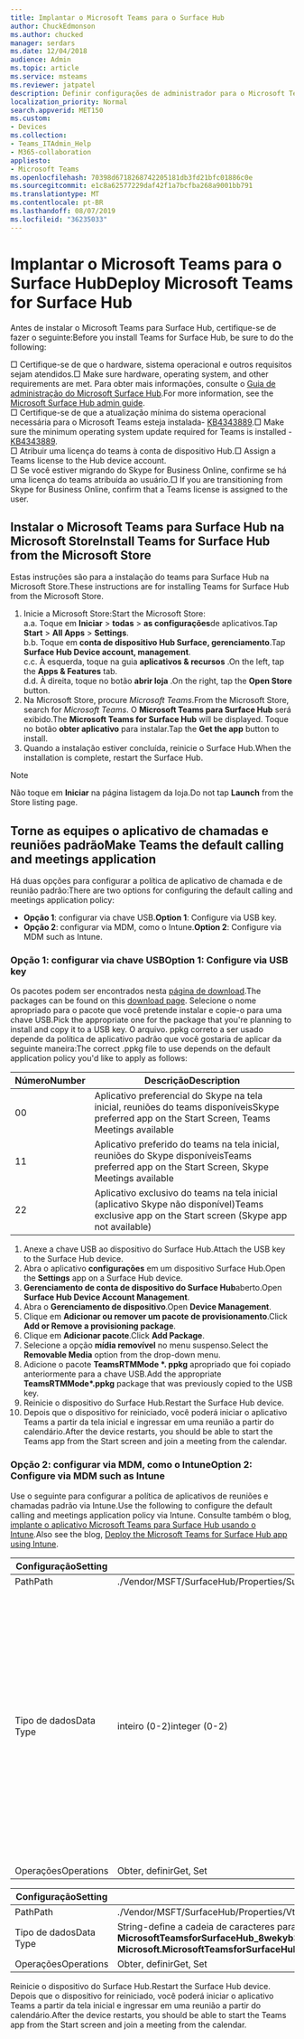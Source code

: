 ```yaml
---
title: Implantar o Microsoft Teams para o Surface Hub
author: ChuckEdmonson
ms.author: chucked
manager: serdars
ms.date: 12/04/2018
audience: Admin
ms.topic: article
ms.service: msteams
ms.reviewer: jatpatel
description: Definir configurações de administrador para o Microsoft Teams para Surface Hub.
localization_priority: Normal
search.appverid: MET150
ms.custom:
- Devices
ms.collection:
- Teams_ITAdmin_Help
- M365-collaboration
appliesto:
- Microsoft Teams
ms.openlocfilehash: 70398d6718268742205181db3fd21bfc01886c0e
ms.sourcegitcommit: e1c8a62577229daf42f1a7bcfba268a9001bb791
ms.translationtype: MT
ms.contentlocale: pt-BR
ms.lasthandoff: 08/07/2019
ms.locfileid: "36235033"
---
```

<a name="deploy-microsoft-teams-for-surface-hub"></a><span data-ttu-id="f0e32-103">Implantar o Microsoft Teams para o Surface Hub</span><span class="sxs-lookup"><span data-stu-id="f0e32-103">Deploy Microsoft Teams for Surface Hub</span></span>
======================================

<span data-ttu-id="f0e32-104">Antes de instalar o Microsoft Teams para Surface Hub, certifique-se de fazer o seguinte:</span><span class="sxs-lookup"><span data-stu-id="f0e32-104">Before you install Teams for Surface Hub, be sure to do the following:</span></span>

 <span data-ttu-id="f0e32-105">□ Certifique-se de que o hardware, sistema operacional e outros requisitos sejam atendidos.</span><span class="sxs-lookup"><span data-stu-id="f0e32-105">□ Make sure hardware, operating system, and other requirements are met.</span></span> <span data-ttu-id="f0e32-106">Para obter mais informações, consulte o [Guia de administração do Microsoft Surface Hub](https://docs.microsoft.com/surface-hub/).</span><span class="sxs-lookup"><span data-stu-id="f0e32-106">For more information, see the [Microsoft Surface Hub admin guide](https://docs.microsoft.com/surface-hub/).</span></span><br>
 <span data-ttu-id="f0e32-107">□ Certifique-se de que a atualização mínima do sistema operacional necessária para o Microsoft Teams esteja instalada- [KB4343889](https://support.microsoft.com/help/4343889).</span><span class="sxs-lookup"><span data-stu-id="f0e32-107">□ Make sure the minimum operating system update required for Teams is installed - [KB4343889](https://support.microsoft.com/help/4343889).</span></span><br>
 <span data-ttu-id="f0e32-108">□ Atribuir uma licença do teams à conta de dispositivo Hub.</span><span class="sxs-lookup"><span data-stu-id="f0e32-108">□ Assign a Teams license to the Hub device account.</span></span><br>
 <span data-ttu-id="f0e32-109">□ Se você estiver migrando do Skype for Business Online, confirme se há uma licença do teams atribuída ao usuário.</span><span class="sxs-lookup"><span data-stu-id="f0e32-109">□ If you are transitioning from Skype for Business Online, confirm that a Teams license is assigned to the user.</span></span>

## <a name="install-teams-for-surface-hub-from-the-microsoft-store"></a><span data-ttu-id="f0e32-110">Instalar o Microsoft Teams para Surface Hub na Microsoft Store</span><span class="sxs-lookup"><span data-stu-id="f0e32-110">Install Teams for Surface Hub from the Microsoft Store</span></span> 

<span data-ttu-id="f0e32-111">Estas instruções são para a instalação do teams para Surface Hub na Microsoft Store.</span><span class="sxs-lookup"><span data-stu-id="f0e32-111">These instructions are for installing Teams for Surface Hub from the Microsoft Store.</span></span> 
 
1. <span data-ttu-id="f0e32-112">Inicie a Microsoft Store:</span><span class="sxs-lookup"><span data-stu-id="f0e32-112">Start the Microsoft Store:</span></span><br>
   <span data-ttu-id="f0e32-113">a.</span><span class="sxs-lookup"><span data-stu-id="f0e32-113">a.</span></span> <span data-ttu-id="f0e32-114">Toque em **Iniciar** > **todas** > **as configurações**de aplicativos.</span><span class="sxs-lookup"><span data-stu-id="f0e32-114">Tap **Start** > **All Apps** > **Settings**.</span></span><br> <span data-ttu-id="f0e32-115">b.</span><span class="sxs-lookup"><span data-stu-id="f0e32-115">b.</span></span> <span data-ttu-id="f0e32-116">Toque em **conta de dispositivo Hub Surface, gerenciamento**.</span><span class="sxs-lookup"><span data-stu-id="f0e32-116">Tap **Surface Hub Device account, management**.</span></span><br>
   <span data-ttu-id="f0e32-117">c.</span><span class="sxs-lookup"><span data-stu-id="f0e32-117">c.</span></span> <span data-ttu-id="f0e32-118">À esquerda, toque na guia **aplicativos & recursos** .</span><span class="sxs-lookup"><span data-stu-id="f0e32-118">On the left, tap the **Apps & Features** tab.</span></span><br> <span data-ttu-id="f0e32-119">d.</span><span class="sxs-lookup"><span data-stu-id="f0e32-119">d.</span></span> <span data-ttu-id="f0e32-120">À direita, toque no botão **abrir loja** .</span><span class="sxs-lookup"><span data-stu-id="f0e32-120">On the right, tap the **Open Store** button.</span></span> 
2. <span data-ttu-id="f0e32-121">Na Microsoft Store, procure *Microsoft Teams*.</span><span class="sxs-lookup"><span data-stu-id="f0e32-121">From the Microsoft Store, search for *Microsoft Teams*.</span></span> <span data-ttu-id="f0e32-122">O **Microsoft Teams para Surface Hub** será exibido.</span><span class="sxs-lookup"><span data-stu-id="f0e32-122">The **Microsoft Teams for Surface Hub** will be displayed.</span></span> <span data-ttu-id="f0e32-123">Toque no botão **obter aplicativo** para instalar.</span><span class="sxs-lookup"><span data-stu-id="f0e32-123">Tap the **Get the app** button to install.</span></span>  
3. <span data-ttu-id="f0e32-124">Quando a instalação estiver concluída, reinicie o Surface Hub.</span><span class="sxs-lookup"><span data-stu-id="f0e32-124">When the installation is complete, restart the Surface Hub.</span></span> 

> [!NOTE]
> <span data-ttu-id="f0e32-125">Não toque em **Iniciar** na página listagem da loja.</span><span class="sxs-lookup"><span data-stu-id="f0e32-125">Do not tap **Launch** from the Store listing page.</span></span>

## <a name="make-teams-the-default-calling-and-meetings-application"></a><span data-ttu-id="f0e32-126">Torne as equipes o aplicativo de chamadas e reuniões padrão</span><span class="sxs-lookup"><span data-stu-id="f0e32-126">Make Teams the default calling and meetings application</span></span>
 
<span data-ttu-id="f0e32-127">Há duas opções para configurar a política de aplicativo de chamada e de reunião padrão:</span><span class="sxs-lookup"><span data-stu-id="f0e32-127">There are two options for configuring the default calling and meetings application policy:</span></span> 

- <span data-ttu-id="f0e32-128">**Opção 1**: configurar via chave USB.</span><span class="sxs-lookup"><span data-stu-id="f0e32-128">**Option 1**: Configure via USB key.</span></span> 
- <span data-ttu-id="f0e32-129">**Opção 2**: configurar via MDM, como o Intune.</span><span class="sxs-lookup"><span data-stu-id="f0e32-129">**Option 2**: Configure via MDM such as Intune.</span></span>
 
### <a name="option-1-configure-via-usb-key"></a><span data-ttu-id="f0e32-130">Opção 1: configurar via chave USB</span><span class="sxs-lookup"><span data-stu-id="f0e32-130">Option 1: Configure via USB key</span></span> 
 
<span data-ttu-id="f0e32-131">Os pacotes podem ser encontrados nesta [página de download](https://1drv.ms/f/s!ArcnbnREun0Vnp9Wps9MlWB-UJZw3g).</span><span class="sxs-lookup"><span data-stu-id="f0e32-131">The packages can be found on this [download page](https://1drv.ms/f/s!ArcnbnREun0Vnp9Wps9MlWB-UJZw3g).</span></span> <span data-ttu-id="f0e32-132">Selecione o nome apropriado para o pacote que você pretende instalar e copie-o para uma chave USB.</span><span class="sxs-lookup"><span data-stu-id="f0e32-132">Pick the appropriate one for the package that you're planning to install and copy it to a USB key.</span></span> <span data-ttu-id="f0e32-133">O arquivo. ppkg correto a ser usado depende da política de aplicativo padrão que você gostaria de aplicar da seguinte maneira:</span><span class="sxs-lookup"><span data-stu-id="f0e32-133">The correct .ppkg file to use depends on the default application policy you'd like to apply as follows:</span></span> 

|<span data-ttu-id="f0e32-134">Número</span><span class="sxs-lookup"><span data-stu-id="f0e32-134">Number</span></span>  |<span data-ttu-id="f0e32-135">Descrição</span><span class="sxs-lookup"><span data-stu-id="f0e32-135">Description</span></span>  |
|---------|---------|
|<span data-ttu-id="f0e32-136">0</span><span class="sxs-lookup"><span data-stu-id="f0e32-136">0</span></span>     | <span data-ttu-id="f0e32-137">Aplicativo preferencial do Skype na tela inicial, reuniões do teams disponíveis</span><span class="sxs-lookup"><span data-stu-id="f0e32-137">Skype preferred app on the Start Screen, Teams Meetings available</span></span>        |
|<span data-ttu-id="f0e32-138">1</span><span class="sxs-lookup"><span data-stu-id="f0e32-138">1</span></span>     | <span data-ttu-id="f0e32-139">Aplicativo preferido do teams na tela inicial, reuniões do Skype disponíveis</span><span class="sxs-lookup"><span data-stu-id="f0e32-139">Teams preferred app on the Start Screen, Skype Meetings available</span></span>        |
|<span data-ttu-id="f0e32-140">2</span><span class="sxs-lookup"><span data-stu-id="f0e32-140">2</span></span>     | <span data-ttu-id="f0e32-141">Aplicativo exclusivo do teams na tela inicial (aplicativo Skype não disponível)</span><span class="sxs-lookup"><span data-stu-id="f0e32-141">Teams exclusive app on the Start screen (Skype app not available)</span></span>        |
 
1. <span data-ttu-id="f0e32-142">Anexe a chave USB ao dispositivo do Surface Hub.</span><span class="sxs-lookup"><span data-stu-id="f0e32-142">Attach the USB key to the Surface Hub device.</span></span> 
2. <span data-ttu-id="f0e32-143">Abra o aplicativo **configurações** em um dispositivo Surface Hub.</span><span class="sxs-lookup"><span data-stu-id="f0e32-143">Open the **Settings** app on a Surface Hub device.</span></span> 
3. <span data-ttu-id="f0e32-144">**Gerenciamento de conta de dispositivo do Surface Hub**aberto.</span><span class="sxs-lookup"><span data-stu-id="f0e32-144">Open **Surface Hub Device Account Management**.</span></span>
4. <span data-ttu-id="f0e32-145">Abra o **Gerenciamento de dispositivo**.</span><span class="sxs-lookup"><span data-stu-id="f0e32-145">Open **Device Management**.</span></span> 
5. <span data-ttu-id="f0e32-146">Clique em **Adicionar ou remover um pacote de provisionamento**.</span><span class="sxs-lookup"><span data-stu-id="f0e32-146">Click **Add or Remove a provisioning package**.</span></span> 
6. <span data-ttu-id="f0e32-147">Clique em **Adicionar pacote**.</span><span class="sxs-lookup"><span data-stu-id="f0e32-147">Click **Add Package**.</span></span>
7. <span data-ttu-id="f0e32-148">Selecione a opção **mídia removível** no menu suspenso.</span><span class="sxs-lookup"><span data-stu-id="f0e32-148">Select the **Removable Media** option from the drop-down menu.</span></span> 
8. <span data-ttu-id="f0e32-149">Adicione o pacote <strong>TeamsRTMMode \*. ppkg</strong> apropriado que foi copiado anteriormente para a chave USB.</span><span class="sxs-lookup"><span data-stu-id="f0e32-149">Add the appropriate <strong>TeamsRTMMode\*.ppkg</strong> package that was previously copied to the USB key.</span></span> 
9. <span data-ttu-id="f0e32-150">Reinicie o dispositivo do Surface Hub.</span><span class="sxs-lookup"><span data-stu-id="f0e32-150">Restart the Surface Hub device.</span></span> 
10. <span data-ttu-id="f0e32-151">Depois que o dispositivo for reiniciado, você poderá iniciar o aplicativo Teams a partir da tela inicial e ingressar em uma reunião a partir do calendário.</span><span class="sxs-lookup"><span data-stu-id="f0e32-151">After the device restarts, you should be able to start the Teams app from the Start screen and join a meeting from the calendar.</span></span> 

### <a name="option-2-configure-via-mdm-such-as-intune"></a><span data-ttu-id="f0e32-152">Opção 2: configurar via MDM, como o Intune</span><span class="sxs-lookup"><span data-stu-id="f0e32-152">Option 2: Configure via MDM such as Intune</span></span> 

<span data-ttu-id="f0e32-153">Use o seguinte para configurar a política de aplicativos de reuniões e chamadas padrão via Intune.</span><span class="sxs-lookup"><span data-stu-id="f0e32-153">Use the following to configure the default calling and meetings application policy via Intune.</span></span> <span data-ttu-id="f0e32-154">Consulte também o blog, [implante o aplicativo Microsoft Teams para Surface Hub usando o Intune](https://y0av.me/2018/07/16/deploy-the-microsoft-teams-for-surface-hub-app-using-intune/).</span><span class="sxs-lookup"><span data-stu-id="f0e32-154">Also see the blog, [Deploy the Microsoft Teams for Surface Hub app using Intune](https://y0av.me/2018/07/16/deploy-the-microsoft-teams-for-surface-hub-app-using-intune/).</span></span>

|<span data-ttu-id="f0e32-155">Configuração</span><span class="sxs-lookup"><span data-stu-id="f0e32-155">Setting</span></span>   |<span data-ttu-id="f0e32-156">Valor</span><span class="sxs-lookup"><span data-stu-id="f0e32-156">Value</span></span>    |<span data-ttu-id="f0e32-157">Descrição</span><span class="sxs-lookup"><span data-stu-id="f0e32-157">Description</span></span>    |
|----------|---------|---------|
|<span data-ttu-id="f0e32-158">Path</span><span class="sxs-lookup"><span data-stu-id="f0e32-158">Path</span></span>      | <span data-ttu-id="f0e32-159">./Vendor/MSFT/SurfaceHub/Properties/SurfaceHubMeetingMode</span><span class="sxs-lookup"><span data-stu-id="f0e32-159">./Vendor/MSFT/SurfaceHub/Properties/SurfaceHubMeetingMode</span></span>        |
|<span data-ttu-id="f0e32-160">Tipo de dados</span><span class="sxs-lookup"><span data-stu-id="f0e32-160">Data Type</span></span> | <span data-ttu-id="f0e32-161">inteiro (0-2)</span><span class="sxs-lookup"><span data-stu-id="f0e32-161">integer (0-2)</span></span>   |<span data-ttu-id="f0e32-162">0-aplicativo preferido pelo Skype na tela inicial, reuniões do teams disponíveis</span><span class="sxs-lookup"><span data-stu-id="f0e32-162">0 - Skype preferred app on the Start Screen, Teams Meetings available</span></span><br><span data-ttu-id="f0e32-163">1-aplicativo preferencial para equipes na tela inicial, reuniões do Skype disponíveis</span><span class="sxs-lookup"><span data-stu-id="f0e32-163">1 - Teams preferred app on the Start Screen, Skype Meetings available</span></span><br><span data-ttu-id="f0e32-164">2-aplicativo exclusivo para equipes na tela inicial (aplicativo Skype não disponível)</span><span class="sxs-lookup"><span data-stu-id="f0e32-164">2 - Teams exclusive app on the Start screen (Skype app not available)</span></span> |
|<span data-ttu-id="f0e32-165">Operações</span><span class="sxs-lookup"><span data-stu-id="f0e32-165">Operations</span></span>| <span data-ttu-id="f0e32-166">Obter, definir</span><span class="sxs-lookup"><span data-stu-id="f0e32-166">Get, Set</span></span>        |

|<span data-ttu-id="f0e32-167">Configuração</span><span class="sxs-lookup"><span data-stu-id="f0e32-167">Setting</span></span>   |<span data-ttu-id="f0e32-168">Valor</span><span class="sxs-lookup"><span data-stu-id="f0e32-168">Value</span></span>    |
|----------|---------|
|<span data-ttu-id="f0e32-169">Path</span><span class="sxs-lookup"><span data-stu-id="f0e32-169">Path</span></span>      | <span data-ttu-id="f0e32-170">./Vendor/MSFT/SurfaceHub/Properties/VtcAppPackageId</span><span class="sxs-lookup"><span data-stu-id="f0e32-170">./Vendor/MSFT/SurfaceHub/Properties/VtcAppPackageId</span></span>        |
|<span data-ttu-id="f0e32-171">Tipo de dados</span><span class="sxs-lookup"><span data-stu-id="f0e32-171">Data Type</span></span> | <span data-ttu-id="f0e32-172">String-define a cadeia de caracteres para a ID do pacote do aplicativo Teams como **Microsoft. MicrosoftTeamsforSurfaceHub_8wekyb3d8bbwe! Teams**</span><span class="sxs-lookup"><span data-stu-id="f0e32-172">string - set string to Teams application package ID as **Microsoft.MicrosoftTeamsforSurfaceHub_8wekyb3d8bbwe!Teams**</span></span> |
|<span data-ttu-id="f0e32-173">Operações</span><span class="sxs-lookup"><span data-stu-id="f0e32-173">Operations</span></span>| <span data-ttu-id="f0e32-174">Obter, definir</span><span class="sxs-lookup"><span data-stu-id="f0e32-174">Get, Set</span></span>        |

<span data-ttu-id="f0e32-175">Reinicie o dispositivo do Surface Hub.</span><span class="sxs-lookup"><span data-stu-id="f0e32-175">Restart the Surface Hub device.</span></span> <span data-ttu-id="f0e32-176">Depois que o dispositivo for reiniciado, você poderá iniciar o aplicativo Teams a partir da tela inicial e ingressar em uma reunião a partir do calendário.</span><span class="sxs-lookup"><span data-stu-id="f0e32-176">After the device restarts, you should be able to start the Teams app from the Start screen and join a meeting from the calendar.</span></span>

